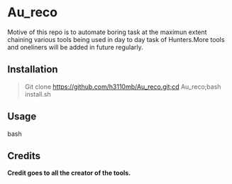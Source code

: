 # Au_reco

Motive of this repo is to automate boring task at the maximun extent chaining various tools being used in day to day task of Hunters.More tools and oneliners will be added in future regularly.

Installation
---

> Git clone https://github.com/h3110mb/Au_reco.git;cd Au_reco;bash install.sh


Usage
---
bash

Credits
---
**Credit goes to all the creator of the tools.**
